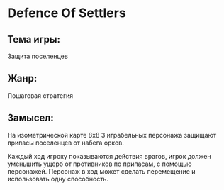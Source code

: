 # Defence Of Settlers

## Тема игры: 
Защита поселенцев
## Жанр: 
Пошаговая стратегия
## Замысел:
На изометрической карте 8x8 3 играбельных персонажа защищают припасы поселенцев от набега орков.

Каждый ход игроку показываются действия врагов, игрок должен 
уменьшить ущерб от противников по припасам, с помощью персонажей. 
Персонаж в ход может сделать перемещение и использовать одну способность.
